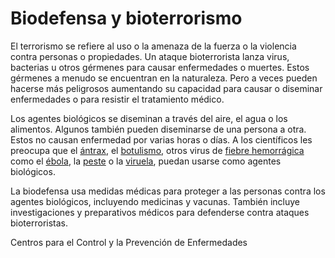 Biodefensa y bioterrorismo
==========================


El terrorismo se refiere al uso o la amenaza de la fuerza o la violencia contra personas o propiedades. Un ataque bioterrorista lanza virus, bacterias u otros gérmenes para causar enfermedades o muertes. Estos gérmenes a menudo se encuentran en la naturaleza. Pero a veces pueden hacerse más peligrosos aumentando su capacidad para causar o diseminar enfermedades o para resistir el tratamiento médico. 


Los agentes biológicos se diseminan a través del aire, el agua o los alimentos. Algunos también pueden diseminarse de una persona a otra. Estos no causan enfermedad por varias horas o días. A los científicos les preocupa que el [ántrax](https://medlineplus.gov/spanish/anthrax.html), el [botulismo](https://medlineplus.gov/spanish/botulism.html), otros virus de [fiebre hemorrágica](https://medlineplus.gov/spanish/hemorrhagicfevers.html) como el [ébola](https://medlineplus.gov/spanish/ebola.html), la [peste](https://medlineplus.gov/spanish/plague.html) o la [viruela](https://medlineplus.gov/spanish/smallpox.html), puedan usarse como agentes biológicos.


La biodefensa usa medidas médicas para proteger a las personas contra los agentes biológicos, incluyendo medicinas y vacunas. También incluye investigaciones y preparativos médicos para defenderse contra ataques bioterroristas.


Centros para el Control y la Prevención de Enfermedades

